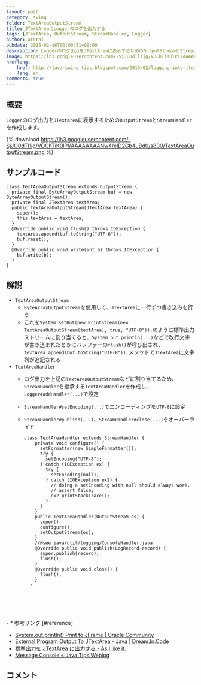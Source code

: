 ```yaml
---
layout: post
category: swing
folder: TextAreaOutputStream
title: JTextAreaにLoggerのログを出力する
tags: [JTextArea, OutputStream, StreamHandler, Logger]
author: aterai
pubdate: 2015-02-16T00:00:51+09:00
description: Loggerのログ出力をJTextAreaに表示するためのOutputStreamとStreamHandlerを作成します。
image: https://lh3.googleusercontent.com/-SjJO0dTl1jg/VOChTiK0lPI/AAAAAAAANw4/elD2Gb4uBd0/s800/TextAreaOutputStream.png
hreflang:
    href: http://java-swing-tips.blogspot.com/2015/02/logging-into-jtextarea.html
    lang: en
comments: true
---
```

## 概要
`Logger`のログ出力を`JTextArea`に表示するための`OutputStream`と`StreamHandler`を作成します。

{% download https://lh3.googleusercontent.com/-SjJO0dTl1jg/VOChTiK0lPI/AAAAAAAANw4/elD2Gb4uBd0/s800/TextAreaOutputStream.png %}

## サンプルコード
<pre class="prettyprint"><code>class TextAreaOutputStream extends OutputStream {
  private final ByteArrayOutputStream buf = new ByteArrayOutputStream();
  private final JTextArea textArea;
  public TextAreaOutputStream(JTextArea textArea) {
    super();
    this.textArea = textArea;
  }
  @Override public void flush() throws IOException {
    textArea.append(buf.toString("UTF-8"));
    buf.reset();
  }
  @Override public void write(int b) throws IOException {
    buf.write(b);
  }
}
</code></pre>

## 解説
- `TextAreaOutputStream`
    - `ByteArrayOutputStream`を使用して、`JTextArea`に一行ずつ書き込みを行う
    - これを`System.setOut(new PrintStream(new TextAreaOutputStream(textArea), true, "UTF-8"));`のように標準出力ストリームに割り当てると、`System.out.println(...)`などで改行文字が書き込まれたときにバッファーの`flush()`が呼び出され、`textArea.append(buf.toString("UTF-8"));`メソッドで`JTextArea`に文字列が追記される
- `TextAreaHandler`
    - ログ出力を上記の`TextAreaOutputStream`などに割り当てるため、`StreamHandler`を継承する`TextAreaHandler`を作成し、`Logger#addHandler(...)`で設定
    - `StreamHandler#setEncoding(...)`でエンコーディングを`UTF-8`に設定
    - `StreamHandler#publish(...)`、`StreamHandler#close(...)`をオーバーライド
        
        <pre class="prettyprint"><code>class TextAreaHandler extends StreamHandler {
          private void configure() {
            setFormatter(new SimpleFormatter());
            try {
              setEncoding("UTF-8");
            } catch (IOException ex) {
              try {
                setEncoding(null);
              } catch (IOException ex2) {
                // doing a setEncoding with null should always work.
                // assert false;
                ex2.printStackTrace();
              }
            }
          }
          public TextAreaHandler(OutputStream os) {
            super();
            configure();
            setOutputStream(os);
          }
          //@see java/util/logging/ConsoleHandler.java
          @Override public void publish(LogRecord record) {
            super.publish(record);
            flush();
          }
          @Override public void close() {
            flush();
          }
        }
</code></pre>
    - * 参考リンク [#reference]
- [System.out.println() Print to JFrame | Oracle Community](https://community.oracle.com/thread/1366824)
- [External Program Output To JTextArea - Java | Dream.In.Code](http://www.dreamincode.net/forums/topic/117537-external-program-output-to-jtextarea/)
- [標準出力を JTextArea に出力する - As I like it.](http://d.hatena.ne.jp/altcla/20091029/1256824750)
- [Message Console « Java Tips Weblog](https://tips4java.wordpress.com/2008/11/08/message-console/)

<!-- dummy comment line for breaking list -->

## コメント
